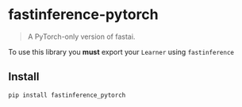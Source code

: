 # fastinference-pytorch
> A PyTorch-only version of fastai. 


To use this library you **must** export your `Learner` using `fastinference`

## Install

`pip install fastinference_pytorch`

